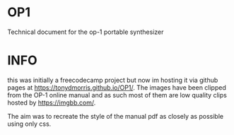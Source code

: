 # OP1
Technical document for the op-1 portable synthesizer
# INFO
this was initially a freecodecamp project but now im hosting it via github pages at https://tonydmorris.github.io/OP1/.
The images have been clipped from the OP-1 online manual and as such most of them are low quality clips hosted by https://imgbb.com/.

The aim was to recreate the style of the manual pdf as closely as possible using only css.
